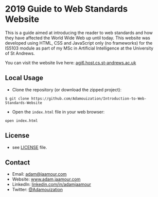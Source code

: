 # 2019 Guide to Web Standards Website

This is a guide aimed at introducing the reader to web standards and how they have affected the World Wide Web up until today. This website was developed using HTML, CSS and JavaScript only (no frameworks) for the IS5103 module as part of my MSc in Artificial Intelligence at the University of St Andrews.

You can visit the website live here: [agj6.host.cs.st-andrews.ac.uk](https://agj6.host.cs.st-andrews.ac.uk/)

## Local Usage

* Clone the repository (or download the zipped project):
```
$ git clone https://github.com/Adamouization/Introduction-to-Web-Standards-Website
```

* Open the `index.html` file in your web browser:
```
open index.html
```

## License 
* see [LICENSE](https://github.com/Adamouization/Introduction-to-Web-Standards-Website/blob/master/LICENSE) file.

## Contact
* Email: adam@jaamour.com
* Website: www.adam.jaamour.com
* LinkedIn: [linkedin.com/in/adamjaamour](https://www.linkedin.com/in/adamjaamour/)
* Twitter: [@Adamouization](https://twitter.com/Adamouization)
